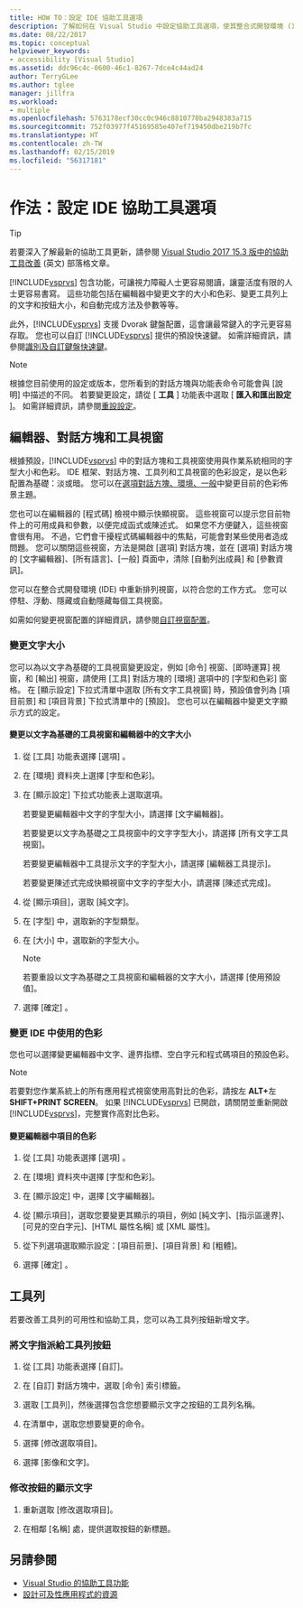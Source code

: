 ```yaml
---
title: HOW TO：設定 IDE 協助工具選項
description: 了解如何在 Visual Studio 中設定協助工具選項，使其整合式開發環境 (IDE) 更便於每個人使用，包括視力不佳而無法閱讀，以及靈活度有限而難以書寫的人士。
ms.date: 08/22/2017
ms.topic: conceptual
helpviewer_keywords:
- accessibility [Visual Studio]
ms.assetid: ddc96c4c-0600-46c1-8267-7dce4c44ad24
author: TerryGLee
ms.author: tglee
manager: jillfra
ms.workload:
- multiple
ms.openlocfilehash: 5763178ecf30cc0c946c8810770ba2948383a715
ms.sourcegitcommit: 752f03977f45169585e407ef719450dbe219b7fc
ms.translationtype: HT
ms.contentlocale: zh-TW
ms.lasthandoff: 02/15/2019
ms.locfileid: "56317181"
---
```

# <a name="how-to-set-ide-accessibility-options"></a>作法：設定 IDE 協助工具選項

> [!TIP]
> 若要深入了解最新的協助工具更新，請參閱 [Visual Studio 2017 15.3 版中的協助工具改善](https://devblogs.microsoft.com/visualstudio/accessibility-improvements-in-visual-studio-2017-version-15-3/) \(英文\) 部落格文章。

[!INCLUDE[vsprvs](../../code-quality/includes/vsprvs_md.md)] 包含功能，可讓視力障礙人士更容易閱讀，讓靈活度有限的人士更容易書寫。 這些功能包括在編輯器中變更文字的大小和色彩、變更工具列上的文字和按鈕大小，和自動完成方法及參數等等。

此外，[!INCLUDE[vsprvs](../../code-quality/includes/vsprvs_md.md)] 支援 Dvorak 鍵盤配置，這會讓最常鍵入的字元更容易存取。 您也可以自訂 [!INCLUDE[vsprvs](../../code-quality/includes/vsprvs_md.md)] 提供的預設快速鍵。 如需詳細資訊，請參閱[識別及自訂鍵盤快速鍵](../../ide/identifying-and-customizing-keyboard-shortcuts-in-visual-studio.md)。

> [!NOTE]
> 根據您目前使用的設定或版本，您所看到的對話方塊與功能表命令可能會與 [說明] 中描述的不同。 若要變更設定，請從 [ **工具** ] 功能表中選取 [ **匯入和匯出設定** ]。 如需詳細資訊，請參閱[重設設定](../environment-settings.md#reset-settings)。

## <a name="editors-dialogs-and-tool-windows"></a>編輯器、對話方塊和工具視窗

 根據預設，[!INCLUDE[vsprvs](../../code-quality/includes/vsprvs_md.md)] 中的對話方塊和工具視窗使用與作業系統相同的字型大小和色彩。 IDE 框架、對話方塊、工具列和工具視窗的色彩設定，是以色彩配置為基礎：淡或暗。 您可以在[選項對話方塊、環境、一般](../../ide/reference/general-environment-options-dialog-box.md)中變更目前的色彩佈景主題。

 您也可以在編輯器的 [程式碼] 檢視中顯示快顯視窗。 這些視窗可以提示您目前物件上的可用成員和參數，以便完成函式或陳述式。 如果您不方便鍵入，這些視窗會很有用。 不過，它們會干擾程式碼編輯器中的焦點，可能會對某些使用者造成問題。 您可以關閉這些視窗，方法是開啟 [選項] 對話方塊，並在 [選項] 對話方塊的 [文字編輯器]、[所有語言]、[一般] 頁面中，清除 [自動列出成員] 和 [參數資訊]。

 您可以在整合式開發環境 (IDE) 中重新排列視窗，以符合您的工作方式。 您可以停駐、浮動、隱藏或自動隱藏每個工具視窗。

 如需如何變更視窗配置的詳細資訊，請參閱[自訂視窗配置](../../ide/customizing-window-layouts-in-visual-studio.md)。

### <a name="changing-the-size-of-text"></a>變更文字大小

 您可以為以文字為基礎的工具視窗變更設定，例如 [命令] 視窗、[即時運算] 視窗，和 [輸出] 視窗，請使用 [工具] 對話方塊的 [環境] 選項中的 [字型和色彩] 窗格。 在 [顯示設定] 下拉式清單中選取 [所有文字工具視窗] 時，預設值會列為 [項目前景] 和 [項目背景] 下拉式清單中的 [預設]。 您也可以在編輯器中變更文字顯示方式的設定。

#### <a name="to-change-the-size-of-text-in-text-based-tool-windows-and-editors"></a>變更以文字為基礎的工具視窗和編輯器中的文字大小

1.  從 [工具]  功能表選擇 [選項] 。

2.  在 [環境] 資料夾上選擇 [字型和色彩]。

3.  在 [顯示設定] 下拉式功能表上選取選項。

     若要變更編輯器中文字的字型大小，請選擇 [文字編輯器]。

     若要變更以文字為基礎之工具視窗中的文字字型大小，請選擇 [所有文字工具視窗]。

     若要變更編輯器中工具提示文字的字型大小，請選擇 [編輯器工具提示]。

     若要變更陳述式完成快顯視窗中文字的字型大小，請選擇 [陳述式完成]。

4.  從 [顯示項目]，選取 [純文字]。

5.  在 [字型] 中，選取新的字型類型。

6.  在 [大小] 中，選取新的字型大小。

    > [!NOTE]
    > 若要重設以文字為基礎之工具視窗和編輯器的文字大小，請選擇 [使用預設值]。

7.  選擇 [確定] 。

### <a name="change-the-colors-that-are-used-in-the-ide"></a>變更 IDE 中使用的色彩

 您也可以選擇變更編輯器中文字、邊界指標、空白字元和程式碼項目的預設色彩。

> [!NOTE]
> 若要對您作業系統上的所有應用程式視窗使用高對比的色彩，請按左 <strong>ALT+</strong>左 **SHIFT+PRINT SCREEN**。 如果 [!INCLUDE[vsprvs](../../code-quality/includes/vsprvs_md.md)] 已開啟，請關閉並重新開啟 [!INCLUDE[vsprvs](../../code-quality/includes/vsprvs_md.md)]，完整實作高對比色彩。

#### <a name="to-change-the-color-of-items-in-the-editor"></a>變更編輯器中項目的色彩

1.  從 [工具]  功能表選擇 [選項] 。

2.  在 [環境] 資料夾中選擇 [字型和色彩]。

3.  在 [顯示設定] 中，選擇 [文字編輯器]。

4.  從 [顯示項目]，選取您要變更其顯示的項目，例如 [純文字]、[指示區邊界]、[可見的空白字元]、[HTML 屬性名稱] 或 [XML 屬性]。

5.  從下列選項選取顯示設定：[項目前景]、[項目背景] 和 [粗體]。

6.  選擇 [確定] 。

## <a name="toolbars"></a>工具列

 若要改善工具列的可用性和協助工具，您可以為工具列按鈕新增文字。

### <a name="to-assign-text-to-toolbar-buttons"></a>將文字指派給工具列按鈕

1.  從 [工具] 功能表選擇 [自訂]。

2.  在 [自訂] 對話方塊中，選取 [命令] 索引標籤。

3.  選取 [工具列]，然後選擇包含您想要顯示文字之按鈕的工具列名稱。

4.  在清單中，選取您想要變更的命令。

5.  選擇 [修改選取項目]。

6.  選擇 [影像和文字]。

### <a name="to-modify-the-displayed-text-in-a-button"></a>修改按鈕的顯示文字

1.  重新選取 [修改選取項目]。

2.  在相鄰 [名稱] 處，提供選取按鈕的新標題。

## <a name="see-also"></a>另請參閱

* [Visual Studio 的協助工具功能](../../ide/reference/accessibility-features-of-visual-studio.md)
* [設計可及性應用程式的資源](../../ide/reference/resources-for-designing-accessible-applications.md)